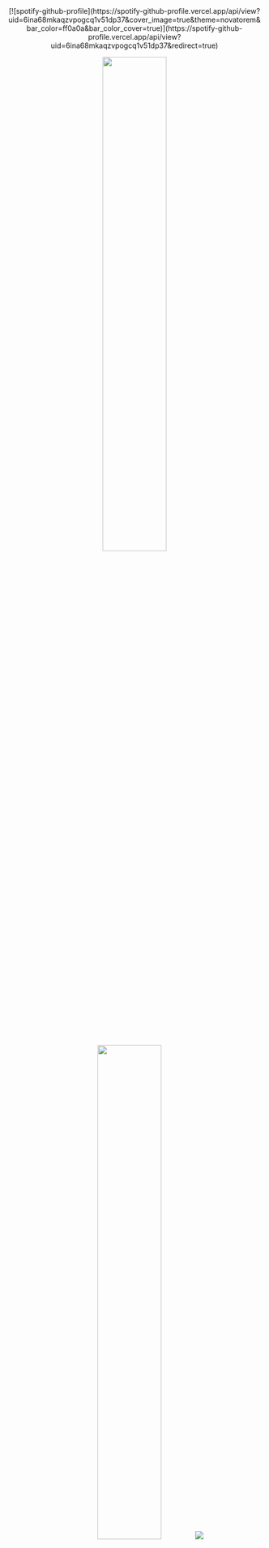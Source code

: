 
<div align="center">
  [![spotify-github-profile](https://spotify-github-profile.vercel.app/api/view?uid=6ina68mkaqzvpogcq1v51dp37&cover_image=true&theme=novatorem&bar_color=ff0a0a&bar_color_cover=true)](https://spotify-github-profile.vercel.app/api/view?uid=6ina68mkaqzvpogcq1v51dp37&redirect=true)
</div>

<p align="center">
  <img height="50%" width="auto" src ="https://github-readme-stats.vercel.app/api?username=3nws&show_icons=true&count_private=true&theme=darcula&hide_border=true&hide=issues,contribs&bg_color=00000000">
  <img height="50%" width="auto" src ="https://github-readme-stats.vercel.app/api/top-langs/?username=3nws&layout=compact&hide_border=true&theme=darcula&bg_color=00000000&langs_count=6&hide=jupyter%20notebook,tex,css,php">
  <img src ="https://github-readme-streak-stats.herokuapp.com?user=3nws&theme=darcula&hide_border=true&background=FFFFFF00">
  <br>
  <br>
</p>

<!-- <p align="center">
  <img align="left" src ="https://github-readme-stats.vercel.app/api/pin/?username=3nws&repo=ytdx">
  <img align="right" src ="https://github-readme-stats.vercel.app/api/pin/?username=3nws&repo=pixel-weather">
</p> -->


<!--
**3nws/3nws** is a ✨ _special_ ✨ repository because its `README.md` (this file) appears on your GitHub profile.

Here are some ideas to get you started:

- 🔭 I’m currently working on ...
- 🌱 I’m currently learning ...
- 👯 I’m looking to collaborate on ...
- 🤔 I’m looking for help with ...
- 💬 Ask me about ...
- 📫 How to reach me: ...
- 😄 Pronouns: ...
- ⚡ Fun fact: ...
-->
